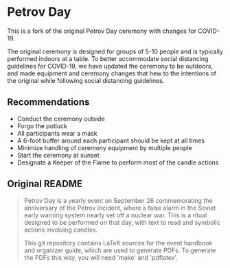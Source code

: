Petrov Day
==========

This is a fork of the original Petrov Day ceremony with changes for COVID-19.

The original ceremony is designed for groups of 5-10 people and is typically performed indoors at a table. To better accommodate social distancing guidelines for COVID-19, we have updated the ceremony to be outdoors, and made equipment and ceremony changes that hew to the intentions of the original while following social distancing guidelines.

## Recommendations

* Conduct the ceremony outside
* Forgo the potluck
* All participants wear a mask
* A 6-foot buffer around each participant should be kept at all times
* Minimize handling of ceremony equipment by multiple people
* Start the ceremony at sunset
* Designate a Keeper of the Flame to perform most of the candle actions

## Original README

> Petrov Day is a yearly event on September 26 commemorating the anniversary
> of the Petrov incident, where a false alarm in the Soviet early warning
> system nearly set off a nuclear war. This is a ritual designed to be
> performed on that day, with text to read and symbolic actions involving
> candles.
>
> This git repository contains LaTeX sources for the event handbook and
> organizer guide, which are used to generate PDFs. To generate the PDFs this
> way, you will need 'make' and 'pdflatex'.

